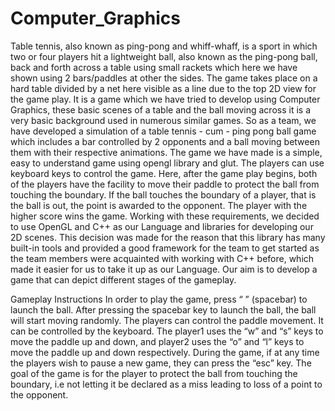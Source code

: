 # Computer_Graphics

Table tennis, also known as ping-pong and whiff-whaff, is a sport in which two or four players hit a lightweight ball, also known as the ping-pong ball, back and forth across a table using small rackets which here we have shown using 2 bars/paddles at other the sides. The game takes place on a hard table divided by a net here visible as a line due to the top 2D view for the game play. It is a game which we have tried to develop using Computer Graphics, these basic scenes of a table and the ball moving across it is a very basic background used in numerous similar games. So as a team, we have developed a simulation of a table tennis - cum - ping pong ball game which includes a bar controlled by 2 opponents and a ball moving between them with their respective animations.
The game we have made is a simple, easy to understand game using opengl library and glut. The players can use keyboard keys to control the game. Here, after the game play begins, both of the players have the facility to move their paddle to protect the ball from touching the boundary. If the ball touches the boundary of a player, that is the ball is out, the point is awarded to the opponent. The player with the higher score wins the game. 
Working with these requirements, we decided to use OpenGL and C++ as our Language and libraries for developing our 2D scenes. This decision was made for the reason that this library has many built-in tools and provided a good framework for the team to get started as the team members were acquainted with working with C++ before, which made it easier for us to take it up as our Language. Our aim is to develop a game that can depict different stages of the gameplay.



Gameplay Instructions
In order to play the game, press “ ” (spacebar) to launch the ball. After pressing the spacebar key to launch the ball, the ball will start moving randomly. The players can control the paddle movement. It can be controlled by the keyboard. The player1 uses the “w” and “s” keys to move the paddle up and down, and player2 uses the “o” and “l” keys to move the paddle up and down respectively. During the game, if at any time the players wish to pause a new game, they can press the “esc” key. The goal of the game is for the player to protect the ball from touching the boundary, i.e not letting it be declared as a miss leading to loss of a point to the opponent.  

